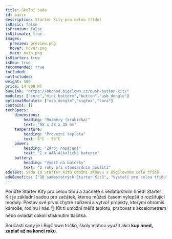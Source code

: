 ```yaml
---
title: Školní sada
id: basic
description: Starter Kity pro celou třídu!
isBasic: false
isPremium: false
isUltimate: true
images:
  preview: preview.png
  hover: hover.png
  main: main.png
isStarter: true
isEdu: true
recommended: true
included:
notIncluded:
weight: 500
price: 14 900 Kč
buyLink: "https://obchod.bigclown.cz/push-button-kit/"
modules: ["core","mini_battery","button","usb_dongle"]
optionalModules: ["usb_dongle","sigfox","lora"]
contains: []
techSpecs:
    dimensions:
        heading: "Rozměry (krabička)"
        text: "55 x 28 x 35 mm"
    temperature:
        heading: "Provozní teplota"
        text: 0°C - 50°C
    power:
        heading: "Zdroj napájení"
        text: "2 x AAA Alkalické baterie"
    battery:
        heading: "Výdrž na baterky"
        text: "2 roky při standardním použití"
eduText: Sada 10 Starter Kitů umožní zábavu s BigClownem celé třídě
eduBenefits: ["10 samostatných Starter Kitů", "Vystačí pro celou třídu","BigClown tričko zdarma","Objednejte nyní, zaplaťte na konci roku"]
---
```


Pořiďte Starter Kity pro celou třídu a začněte s vědátorstvím hned! Starter Kit je základní sadou pro začátek, kterou můžeš časem  vylepšit o rozšiřující moduly. Postav své první chytré zařízení a vytvoř projekty, kterými ohromíš kámoše, rodinu i nás.👌 Kit ti umožní měřit teplotu, pracovat s akcelometrem nebo ovládat cokoli stisknutím tlačítka.

Součástí sady je i BigClown tričko, školy mohou využít akci **kup hned, zaplať až na konci roku**.
